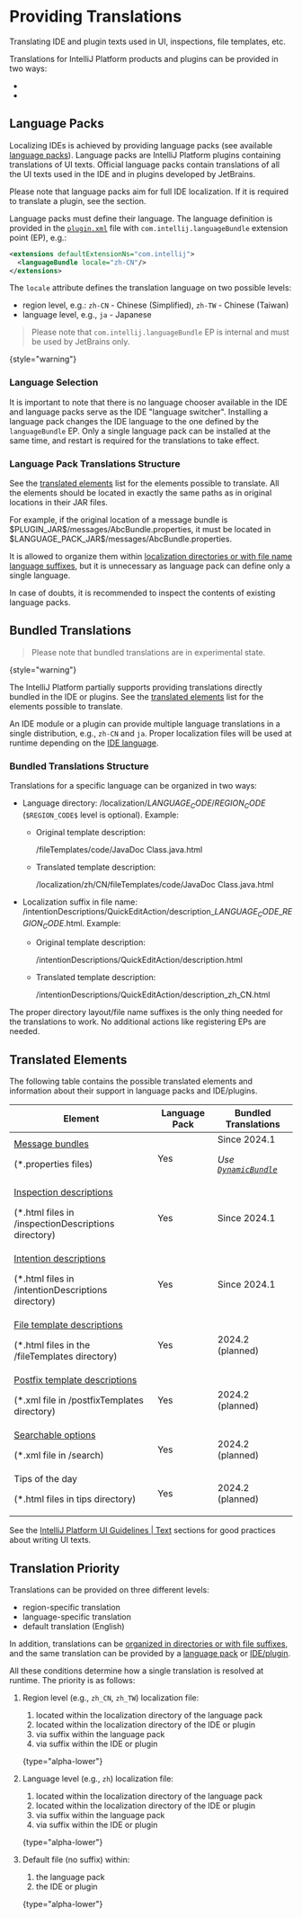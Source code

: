 <!-- Copyright 2000-2024 JetBrains s.r.o. and contributors. Use of this source code is governed by the Apache 2.0 license. -->

# Providing Translations

<link-summary>Translating IDE and plugin texts used in UI, inspections, file templates, etc.</link-summary>

Translations for IntelliJ Platform products and plugins can be provided in two ways:
- [](#language-packs)
- [](#bundled-translations)

## Language Packs

Localizing IDEs is achieved by providing language packs (see available [language packs](https://plugins.jetbrains.com/search?tags=Language%20Pack)).
Language packs are IntelliJ Platform plugins containing translations of UI texts.
Official language packs contain translations of all the UI texts used in the IDE and in plugins developed by JetBrains.

Please note that language packs aim for full IDE localization.
If it is required to translate a plugin, see the [](#bundled-translations) section.

Language packs must define their language.
The language definition is provided in the [`plugin.xml`](plugin_configuration_file.md) file with `com.intellij.languageBundle` extension point (EP), e.g.:
```xml
<extensions defaultExtensionNs="com.intellij">
  <languageBundle locale="zh-CN"/>
</extensions>
```

The `locale` attribute defines the translation language on two possible levels:
- region level, e.g.: `zh-CN` - Chinese (Simplified), `zh-TW` - Chinese (Taiwan)
- language level, e.g., `ja` - Japanese

> Please note that `com.intellij.languageBundle` EP is internal and must be used by JetBrains only.
>
{style="warning"}

### Language Selection

It is important to note that there is no language chooser available in the IDE and language packs serve as the IDE "language switcher".
Installing a language pack changes the IDE language to the one defined by the `languageBundle` EP.
Only a single language pack can be installed at the same time, and restart is required for the translations to take effect.

### Language Pack Translations Structure

See the [translated elements](#translated-elements) list for the elements possible to translate.
All the elements should be located in exactly the same paths as in original locations in their JAR files.

For example, if the original location of a message bundle is <path>\$PLUGIN_JAR\$/messages/AbcBundle.properties</path>, it must be located in <path>\$LANGUAGE_PACK_JAR\$/messages/AbcBundle.properties</path>.

It is allowed to organize them within [localization directories or with file name language suffixes](#bundled-translations-structure), but it is unnecessary as language pack can define only a single language.

In case of doubts, it is recommended to inspect the contents of existing language packs.

## Bundled Translations

<primary-label ref="2024.1"/>

> Please note that bundled translations are in experimental state.
>
{style="warning"}

The IntelliJ Platform partially supports providing translations directly bundled in the IDE or plugins.
See the [translated elements](#translated-elements) list for the elements possible to translate.

An IDE module or a plugin can provide multiple language translations in a single distribution, e.g., `zh-CN` and `ja`.
Proper localization files will be used at runtime depending on the [IDE language](#language-selection).

### Bundled Translations Structure

Translations for a specific language can be organized in two ways:
- Language directory: <path>/localization/$LANGUAGE_CODE$/$REGION_CODE$</path> (`$REGION_CODE$` level is optional).
  Example:
  - Original template description:

    <path>/fileTemplates/code/JavaDoc Class.java.html</path>
  - Translated template description: <path></path>

    <path>/localization/zh/CN/fileTemplates/code/JavaDoc Class.java.html</path>
- Localization suffix in file name: <path>/intentionDescriptions/QuickEditAction/description_$LANGUAGE_CODE$_$REGION_CODE$.html</path>.
  Example:
  - Original template description:

    <path>/intentionDescriptions/QuickEditAction/description.html</path>
  - Translated template description: <path></path>

    <path>/intentionDescriptions/QuickEditAction/description_zh_CN.html</path>

The proper directory layout/file name suffixes is the only thing needed for the translations to work.
No additional actions like registering EPs are needed.

## Translated Elements

The following table contains the possible translated elements and information about their support in language packs and IDE/plugins.

| Element                                                                                                                                                                     | Language Pack | Bundled Translations                                                                     |
|-----------------------------------------------------------------------------------------------------------------------------------------------------------------------------|---------------|------------------------------------------------------------------------------------------|
| [Message bundles](internationalization.md#message-bundles)<p>(<path>*.properties</path> files)</p>                                                                          | Yes           | Since 2024.1<p>_Use [`DynamicBundle`](internationalization.md#message-bundle-class)_</p> |
| [Inspection descriptions](code_inspections.md#inspection-description)<p>(<path>*.html</path> files in <path>/inspectionDescriptions</path> directory)</p>                   | Yes           | Since 2024.1                                                                             |
| [Intention descriptions](code_intentions.md#about-intention-actions)<p>(<path>*.html</path> files in <path>/intentionDescriptions</path> directory)</p>                     | Yes           | Since 2024.1                                                                             |
| [File template descriptions](providing_file_templates.md#creating-file-template-description)<p>(<path>*.html</path> files in the <path>/fileTemplates</path> directory)</p> | Yes           | 2024.2 (planned)                                                                         |
| [Postfix template descriptions](postfix_templates.md#postfix-template-description)<p>(<path>*.xml</path> file in <path>/postfixTemplates</path> directory)</p>              | Yes           | 2024.2 (planned)                                                                         |
| [Searchable options](tools_intellij_platform_gradle_plugin_tasks.md#buildSearchableOptions)<p>(<path>*.xml</path> file in <path>/search</path>)</p>                         | Yes           | 2024.2 (planned)                                                                         |
| Tips of the day<p>(<path>*.html</path> files in <path>tips</path> directory)</p>                                                                                            | Yes           | 2024.2 (planned)                                                                         |

See the [IntelliJ Platform UI Guidelines | Text](https://jetbrains.design/intellij/text/capitalization/) sections for good practices about writing UI texts.

## Translation Priority

Translations can be provided on three different levels:
- region-specific translation
- language-specific translation
- default translation (English)

In addition, translations can be [organized in directories or with file suffixes](#bundled-translations-structure), and the same translation can be provided by a [language pack](#language-packs) or [IDE/plugin](#bundled-translations).

All these conditions determine how a single translation is resolved at runtime.
The priority is as follows:
1. Region level (e.g., `zh_CN`, `zh_TW`) localization file:
    1. located within the <path>localization</path> directory of the language pack
    2. located within the <path>localization</path> directory of the IDE or plugin
    3. via suffix within the language pack
    4. via suffix within the IDE or plugin

    {type="alpha-lower"}
2. Language level (e.g., `zh`) localization file:
    1. located within the <path>localization</path> directory of the language pack
    2. located within the <path>localization</path> directory of the IDE or plugin
    3. via suffix within the language pack
    4. via suffix within the IDE or plugin

   {type="alpha-lower"}
3. Default file (no suffix) within:
    1. the language pack
    2. the IDE or plugin

   {type="alpha-lower"}

<include from="snippets.md" element-id="missingContent"/>
